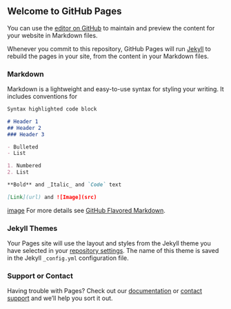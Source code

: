 ## Welcome to GitHub Pages

You can use the [editor on GitHub](https://github.com/julycamel/junxiangfd.github.io/edit/master/index.md) to maintain and preview the content for your website in Markdown files.

Whenever you commit to this repository, GitHub Pages will run [Jekyll](https://jekyllrb.com/) to rebuild the pages in your site, from the content in your Markdown files.

### Markdown

Markdown is a lightweight and easy-to-use syntax for styling your writing. It includes conventions for

```markdown
Syntax highlighted code block

# Header 1
## Header 2
### Header 3

- Bulleted
- List

1. Numbered
2. List

**Bold** and _Italic_ and `Code` text

[Link](url) and ![Image](src)
```
[image](https://image.baidu.com/search/detail?ct=503316480&z=0&ipn=false&word=%E6%9D%8E%E6%B2%81&hs=2&pn=2&spn=0&di=33770&pi=0&rn=1&tn=baiduimagedetail&is=0%2C0&ie=utf-8&oe=utf-8&cl=2&lm=-1&cs=1645572112%2C1251580102&os=1625103350%2C154443901&simid=0%2C0&adpicid=0&lpn=0&ln=30&fr=ala&fm=&sme=&cg=star&bdtype=0&oriquery=%E6%9D%8E%E6%B2%81&objurl=http%3A%2F%2Fn.sinaimg.cn%2Ffront%2F600%2Fw1920h1080%2F20180906%2FnL9X-hitesuy9280484.jpg&fromurl=ippr_z2C%24qAzdH3FAzdH3Fh_z%26e3Bftgw_z%26e3Bv54_z%26e3BvgAzdH3Fw6ptvsj_m99aa9dnab_80u1knu99aa8aa2sdl_z%26e3Bip4s&gsm=&islist=&querylist=)
For more details see [GitHub Flavored Markdown](https://guides.github.com/features/mastering-markdown/).

### Jekyll Themes

Your Pages site will use the layout and styles from the Jekyll theme you have selected in your [repository settings](https://github.com/julycamel/junxiangfd.github.io/settings). The name of this theme is saved in the Jekyll `_config.yml` configuration file.

### Support or Contact

Having trouble with Pages? Check out our [documentation](https://help.github.com/categories/github-pages-basics/) or [contact support](https://github.com/contact) and we’ll help you sort it out.
